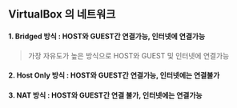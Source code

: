 ## VirtualBox 의 네트워크

#### 1. Bridged 방식 : HOST와 GUEST간 연결가능, 인터넷에 연결가능

> 가장 자유도가 높은 방식으로 HOST와 GUEST 및 인터넷에 연결가능

#### 2. Host Only 방식 : HOST와 GUEST간 연결가능, 인터넷에는 연결불가

#### 3. NAT 방식 : HOST와 GUEST간 연결 불가, 인터넷에는 연결가능
